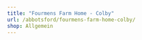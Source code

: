 ```yaml
---
title: "Fourmens Farm Home - Colby"
url: /abbotsford/fourmens-farm-home-colby/
shop: Allgemein
---
```

